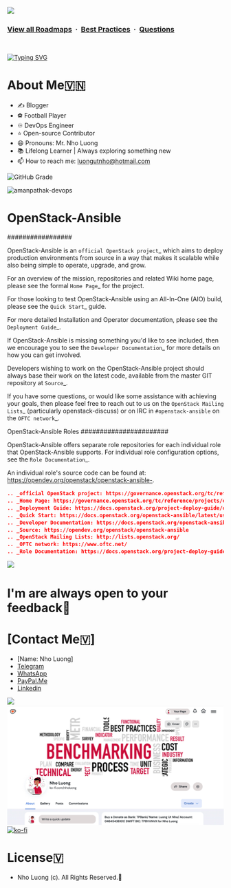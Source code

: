 ![](https://i.imgur.com/waxVImv.png)
### [View all Roadmaps](https://github.com/nholuongut/all-roadmaps) &nbsp;&middot;&nbsp; [Best Practices](https://github.com/nholuongut/all-roadmaps/blob/main/public/best-practices/) &nbsp;&middot;&nbsp; [Questions](https://www.linkedin.com/in/nholuong/)
<br/>

[![Typing SVG](https://readme-typing-svg.demolab.com?font=Fira+Code&weight=500&size=24&pause=1000&color=F7931E&width=435&lines=Hello%2C+I'm+Nho+Luong🇻🇳🇻🇳🇻🇳🇻🇳🇻🇳🇻🇳🇻🇳🇻🇳🇻🇳🇻🇳🇻🇳🇻🇳🇻🇳🇻🇳🇻🇳🇻🇳🇻🇳🇻🇳🇻🇳🇻🇳🇻🇳🇻🇳🇻🇳🇻🇳🇻🇳🇻🇳🇻)](https://git.io/typing-svg)

# **About Me🇻🇳**
- ✍️ Blogger
- ⚽ Football Player
- ♾️ DevOps Engineer
- ⭐ Open-source Contributor
- 😄 Pronouns: Mr. Nho Luong
- 📚 Lifelong Learner | Always exploring something new
- 📫 How to reach me: luongutnho@hotmail.com

![GitHub Grade](https://img.shields.io/badge/GitHub%20Grade-A%2B-brightgreen?style=for-the-badge&logo=github)
<p align="left"> <img src="https://komarev.com/ghpvc/?username=amanpathak-devops&label=Profile%20views&color=0e75b6&style=flat" alt="amanpathak-devops" /> </p>

# OpenStack-Ansible
#################

OpenStack-Ansible is an `official OpenStack project`_ which aims to deploy
production environments from source in a way that makes it scalable while
also being simple to operate, upgrade, and grow.

For an overview of the mission, repositories and related Wiki home page,
please see the formal `Home Page`_ for the project.

For those looking to test OpenStack-Ansible using an All-In-One (AIO) build,
please see the `Quick Start`_ guide.

For more detailed Installation and Operator documentation, please see the
`Deployment Guide`_.

If OpenStack-Ansible is missing something you'd like to see included, then
we encourage you to see the `Developer Documentation`_ for more details on
how you can get involved.

Developers wishing to work on the OpenStack-Ansible project should always
base their work on the latest code, available from the master GIT repository
at `Source`_.

If you have some questions, or would like some assistance with achieving your
goals, then please feel free to reach out to us on the
`OpenStack Mailing Lists`_ (particularly openstack-discuss)
or on IRC in ``#openstack-ansible`` on the `OFTC network`_.

OpenStack-Ansible Roles
#######################

OpenStack-Ansible offers separate role repositories for each individual role
that OpenStack-Ansible supports. For individual role configuration options,
see the `Role Documentation`_.

An individual role's source code can be found at:
https://opendev.org/openstack/openstack-ansible-<ROLENAME>.
```json
.. _official OpenStack project: https://governance.openstack.org/tc/reference/projects/index.html
.. _Home Page: https://governance.openstack.org/tc/reference/projects/openstackansible.html
.. _Deployment Guide: https://docs.openstack.org/project-deploy-guide/openstack-ansible/latest
.. _Quick Start: https://docs.openstack.org/openstack-ansible/latest/user/aio/quickstart.html
.. _Developer Documentation: https://docs.openstack.org/openstack-ansible/latest/contributor/index.html
.. _Source: https://opendev.org/openstack/openstack-ansible
.. _OpenStack Mailing Lists: http://lists.openstack.org/
.. _OFTC network: https://www.oftc.net/
.. _Role Documentation: https://docs.openstack.org/project-deploy-guide/openstack-ansible/draft/configure.html#advanced-service-configuration
```

![](https://i.imgur.com/waxVImv.png)
# I'm are always open to your feedback🚀
# **[Contact Me🇻]**
* [Name: Nho Luong]
* [Telegram](+84983630781)
* [WhatsApp](+84983630781)
* [PayPal.Me](https://www.paypal.com/paypalme/nholuongut)
* [Linkedin](https://www.linkedin.com/in/nholuong/)

![](https://i.imgur.com/waxVImv.png)
![](Donate.jpg)
[![ko-fi](https://ko-fi.com/img/githubbutton_sm.svg)](https://ko-fi.com/nholuong)

# License🇻
* Nho Luong (c). All Rights Reserved.🌟
